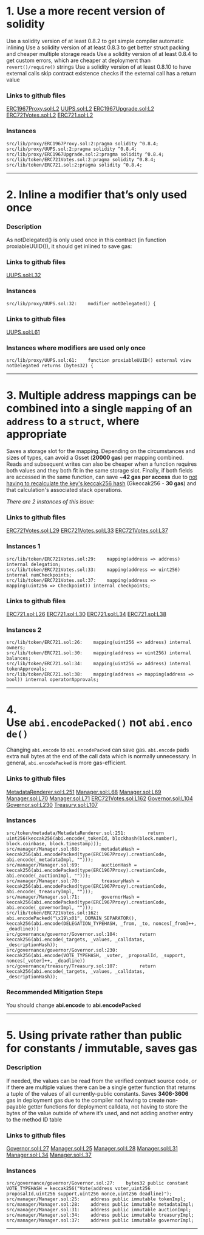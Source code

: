 # 1. Use a more recent version of solidity
Use a solidity version of at least 0.8.2 to get simple compiler automatic inlining Use a solidity version of at least 0.8.3 to get better struct packing and cheaper multiple storage reads Use a solidity version of at least 0.8.4 to get custom errors, which are cheaper at deployment than `revert()/require()` strings Use a solidity version of at least 0.8.10 to have external calls skip contract existence checks if the external call has a return value
### Links to github files
[ERC1967Proxy.sol:L2](https://github.com/code-423n4/2022-09-nouns-builder/blob/7e9fddbbacdd7d7812e912a369cfd862ee67dc03/src/lib/proxy/ERC1967Proxy.sol#L2)
[UUPS.sol:L2](https://github.com/code-423n4/2022-09-nouns-builder/blob/7e9fddbbacdd7d7812e912a369cfd862ee67dc03/src/lib/proxy/UUPS.sol#L2)
[ERC1967Upgrade.sol:L2](https://github.com/code-423n4/2022-09-nouns-builder/blob/7e9fddbbacdd7d7812e912a369cfd862ee67dc03/src/lib/proxy/ERC1967Upgrade.sol#L2)
[ERC721Votes.sol:L2](https://github.com/code-423n4/2022-09-nouns-builder/blob/7e9fddbbacdd7d7812e912a369cfd862ee67dc03/src/lib/token/ERC721Votes.sol#L2)
[ERC721.sol:L2](https://github.com/code-423n4/2022-09-nouns-builder/blob/7e9fddbbacdd7d7812e912a369cfd862ee67dc03/src/lib/token/ERC721.sol#L2)
### Instances
```
src/lib/proxy/ERC1967Proxy.sol:2:pragma solidity ^0.8.4;
src/lib/proxy/UUPS.sol:2:pragma solidity ^0.8.4;
src/lib/proxy/ERC1967Upgrade.sol:2:pragma solidity ^0.8.4;
src/lib/token/ERC721Votes.sol:2:pragma solidity ^0.8.4;
src/lib/token/ERC721.sol:2:pragma solidity ^0.8.4;
```

----
# 2. Inline a modifier that’s only used once
### Description
As notDelegated() is only used once in this contract (in function proxiableUUID()), it should get inlined to save gas:
### Links to github files
[UUPS.sol:L32](https://github.com/code-423n4/2022-09-nouns-builder/blob/7e9fddbbacdd7d7812e912a369cfd862ee67dc03/src/lib/proxy/UUPS.sol#L32)
### Instances
```
src/lib/proxy/UUPS.sol:32:    modifier notDelegated() {
```
### Links to github files
[UUPS.sol:L61](https://github.com/code-423n4/2022-09-nouns-builder/blob/7e9fddbbacdd7d7812e912a369cfd862ee67dc03/src/lib/proxy/UUPS.sol#L61)
### Instances where modifiers are used only once
```
src/lib/proxy/UUPS.sol:61:    function proxiableUUID() external view notDelegated returns (bytes32) {
```
----
# 3. Multiple address mappings can be combined into a single `mapping` of an `address` to a `struct`, where appropriate

Saves a storage slot for the mapping. Depending on the circumstances and sizes of types, can avoid a Gsset (**20000 gas**) per mapping combined. Reads and subsequent writes can also be cheaper when a function requires both values and they both fit in the same storage slot. Finally, if both fields are accessed in the same function, can save ~**42 gas per access** due to [not having to recalculate the key's keccak256 hash](https://gist.github.com/IllIllI000/ec23a57daa30a8f8ca8b9681c8ccefb0) (Gkeccak256 - **30 gas**) and that calculation's associated stack operations.

*There are 2 instances of this issue:*
### Links to github files
[ERC721Votes.sol:L29](https://github.com/code-423n4/2022-09-nouns-builder/blob/7e9fddbbacdd7d7812e912a369cfd862ee67dc03/src/lib/token/ERC721Votes.sol#L29)
[ERC721Votes.sol:L33](https://github.com/code-423n4/2022-09-nouns-builder/blob/7e9fddbbacdd7d7812e912a369cfd862ee67dc03/src/lib/token/ERC721Votes.sol#L33)
[ERC721Votes.sol:L37](https://github.com/code-423n4/2022-09-nouns-builder/blob/7e9fddbbacdd7d7812e912a369cfd862ee67dc03/src/lib/token/ERC721Votes.sol#L37)

### Instances 1
```
src/lib/token/ERC721Votes.sol:29:    mapping(address => address) internal delegation;
src/lib/token/ERC721Votes.sol:33:    mapping(address => uint256) internal numCheckpoints;
src/lib/token/ERC721Votes.sol:37:    mapping(address => mapping(uint256 => Checkpoint)) internal checkpoints;
```
### Links to github files
[ERC721.sol:L26](https://github.com/code-423n4/2022-09-nouns-builder/blob/7e9fddbbacdd7d7812e912a369cfd862ee67dc03/src/lib/token/ERC721.sol#L26)
[ERC721.sol:L30](https://github.com/code-423n4/2022-09-nouns-builder/blob/7e9fddbbacdd7d7812e912a369cfd862ee67dc03/src/lib/token/ERC721.sol#L30)
[ERC721.sol:L34](https://github.com/code-423n4/2022-09-nouns-builder/blob/7e9fddbbacdd7d7812e912a369cfd862ee67dc03/src/lib/token/ERC721.sol#L34)
[ERC721.sol:L38](https://github.com/code-423n4/2022-09-nouns-builder/blob/7e9fddbbacdd7d7812e912a369cfd862ee67dc03/src/lib/token/ERC721.sol#L38)
### Instances 2
```
src/lib/token/ERC721.sol:26:    mapping(uint256 => address) internal owners;
src/lib/token/ERC721.sol:30:    mapping(address => uint256) internal balances;
src/lib/token/ERC721.sol:34:    mapping(uint256 => address) internal tokenApprovals;
src/lib/token/ERC721.sol:38:    mapping(address => mapping(address => bool)) internal operatorApprovals;
```
----
# 4. Use `abi.encodePacked()` not `abi.encode()`
Changing `abi.encode` to `abi.encodePacked` can save gas. `abi.encode` pads extra null bytes at the end of the call data which is normally unnecessary. In general, `abi.encodePacked` is more gas-efficient.
### Links to github files
[MetadataRenderer.sol:L251](https://github.com/code-423n4/2022-09-nouns-builder/blob/7e9fddbbacdd7d7812e912a369cfd862ee67dc03/src/token/metadata/MetadataRenderer.sol#L251)
[Manager.sol:L68](https://github.com/code-423n4/2022-09-nouns-builder/blob/7e9fddbbacdd7d7812e912a369cfd862ee67dc03/src/manager/Manager.sol#L68)
[Manager.sol:L69](https://github.com/code-423n4/2022-09-nouns-builder/blob/7e9fddbbacdd7d7812e912a369cfd862ee67dc03/src/manager/Manager.sol#L69)
[Manager.sol:L70](https://github.com/code-423n4/2022-09-nouns-builder/blob/7e9fddbbacdd7d7812e912a369cfd862ee67dc03/src/manager/Manager.sol#L70)
[Manager.sol:L71](https://github.com/code-423n4/2022-09-nouns-builder/blob/7e9fddbbacdd7d7812e912a369cfd862ee67dc03/src/manager/Manager.sol#L71)
[ERC721Votes.sol:L162](https://github.com/code-423n4/2022-09-nouns-builder/blob/7e9fddbbacdd7d7812e912a369cfd862ee67dc03/src/lib/token/ERC721Votes.sol#L162)
[Governor.sol:L104](https://github.com/code-423n4/2022-09-nouns-builder/blob/7e9fddbbacdd7d7812e912a369cfd862ee67dc03/src/governance/governor/Governor.sol#L104)
[Governor.sol:L230](https://github.com/code-423n4/2022-09-nouns-builder/blob/7e9fddbbacdd7d7812e912a369cfd862ee67dc03/src/governance/governor/Governor.sol#L230)
[Treasury.sol:L107](https://github.com/code-423n4/2022-09-nouns-builder/blob/7e9fddbbacdd7d7812e912a369cfd862ee67dc03/src/governance/treasury/Treasury.sol#L107)
### Instances
```
src/token/metadata/MetadataRenderer.sol:251:        return uint256(keccak256(abi.encode(_tokenId, blockhash(block.number), block.coinbase, block.timestamp)));
src/manager/Manager.sol:68:        metadataHash = keccak256(abi.encodePacked(type(ERC1967Proxy).creationCode, abi.encode(_metadataImpl, "")));
src/manager/Manager.sol:69:        auctionHash = keccak256(abi.encodePacked(type(ERC1967Proxy).creationCode, abi.encode(_auctionImpl, "")));
src/manager/Manager.sol:70:        treasuryHash = keccak256(abi.encodePacked(type(ERC1967Proxy).creationCode, abi.encode(_treasuryImpl, "")));
src/manager/Manager.sol:71:        governorHash = keccak256(abi.encodePacked(type(ERC1967Proxy).creationCode, abi.encode(_governorImpl, "")));
src/lib/token/ERC721Votes.sol:162:                abi.encodePacked("\x19\x01", DOMAIN_SEPARATOR(), keccak256(abi.encode(DELEGATION_TYPEHASH, _from, _to, nonces[_from]++, _deadline)))
src/governance/governor/Governor.sol:104:        return keccak256(abi.encode(_targets, _values, _calldatas, _descriptionHash));
src/governance/governor/Governor.sol:230:                    keccak256(abi.encode(VOTE_TYPEHASH, _voter, _proposalId, _support, nonces[_voter]++, _deadline))
src/governance/treasury/Treasury.sol:107:        return keccak256(abi.encode(_targets, _values, _calldatas, _descriptionHash));
```

### Recommended Mitigation Steps
You should change **abi.encode** to **abi.encodePacked**

----
# 5. Using private rather than public for constants / immutable, saves gas
### Description
If needed, the values can be read from the verified contract source code, or if there are multiple values there can be a single getter function that returns a tuple of the values of all currently-public constants. Saves **3406-3606** gas in deployment gas due to the compiler not having to create non-payable getter functions for deployment calldata, not having to store the bytes of the value outside of where it’s used, and not adding another entry to the method ID table
### Links to github files
[Governor.sol:L27](https://github.com/code-423n4/2022-09-nouns-builder/blob/7e9fddbbacdd7d7812e912a369cfd862ee67dc03/src/governance/governor/Governor.sol#L27)
[Manager.sol:L25](https://github.com/code-423n4/2022-09-nouns-builder/blob/7e9fddbbacdd7d7812e912a369cfd862ee67dc03/src/manager/Manager.sol#L25)
[Manager.sol:L28](https://github.com/code-423n4/2022-09-nouns-builder/blob/7e9fddbbacdd7d7812e912a369cfd862ee67dc03/src/manager/Manager.sol#L28)
[Manager.sol:L31](https://github.com/code-423n4/2022-09-nouns-builder/blob/7e9fddbbacdd7d7812e912a369cfd862ee67dc03/src/manager/Manager.sol#L31)
[Manager.sol:L34](https://github.com/code-423n4/2022-09-nouns-builder/blob/7e9fddbbacdd7d7812e912a369cfd862ee67dc03/src/manager/Manager.sol#L34)
[Manager.sol:L37](https://github.com/code-423n4/2022-09-nouns-builder/blob/7e9fddbbacdd7d7812e912a369cfd862ee67dc03/src/manager/Manager.sol#L37)

### Instances
```
src/governance/governor/Governor.sol:27:    bytes32 public constant VOTE_TYPEHASH = keccak256("Vote(address voter,uint256 proposalId,uint256 support,uint256 nonce,uint256 deadline)");
src/manager/Manager.sol:25:    address public immutable tokenImpl;
src/manager/Manager.sol:28:    address public immutable metadataImpl;
src/manager/Manager.sol:31:    address public immutable auctionImpl;
src/manager/Manager.sol:34:    address public immutable treasuryImpl;
src/manager/Manager.sol:37:    address public immutable governorImpl;
```
----